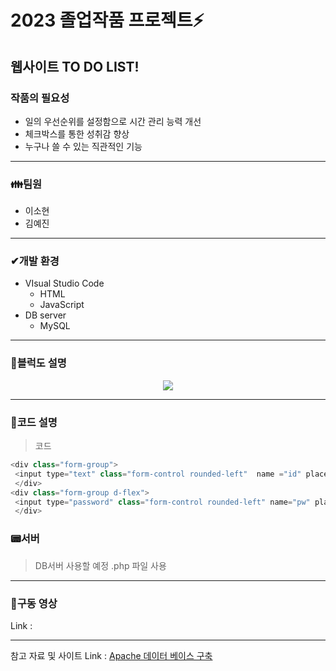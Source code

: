 # 2023 졸업작품 프로젝트⚡

## 웹사이트 TO DO LIST! 

### 작품의 필요성
- 일의 우선순위를 설정함으로 시간 관리 능력 개선
- 체크박스를 통한 성취감 향상
- 누구나 쓸 수 있는 직관적인 기능

---------------------------------------------------------------------------------------------------------------------


### **👪팀원**  

 - 이소현
 - 김예진
---
### ✔개발 환경

- VIsual Studio Code 
   - HTML
   - JavaScript
- DB server
   - MySQL
---
###  📃블럭도 설명
<center>
     <img src="https://user-images.githubusercontent.com/105187744/233479205-58d58599-1da0-4358-b79a-80638ebb82b2.PNG">
</center>

---
###  📃코드 설명
 

 > 코드
```javascript
<div class="form-group">
 <input type="text" class="form-control rounded-left"  name ="id" placeholder="Username" required>
 </div>
<div class="form-group d-flex">
 <input type="password" class="form-control rounded-left" name="pw" placeholder="Password" required>
 </div>
```


<!--###  📞구성

 >  구성도
   
<center>
     <img src="https://user-images.githubusercontent.com/105187744/174597907-ea7428c9-98d4-4d52-bf36-5329722baba2.png">
</center>
   
Link : [NODE-RED UI](http://211.206.178.184:1880/ui/#!/0?socketid=9dEfMAmUUc7OH-74AAAN, "node-red ui link")     

---
-->

###  📟서버 

> DB서버 사용할 예정 .php 파일 사용

---
###  🎥구동 영상 


Link : 

---

참고 자료 및 사이트
Link : [Apache 데이터 베이스 구축](https://codedragon.tistory.com/8640 "blog link")   
